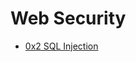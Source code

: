 # Web Security 

- [0x2 SQL Injection](https://ducdatdau.notion.site/0x2-SQL-Injection-cd10a0a087334c5d9eb5ab662da891c0)
